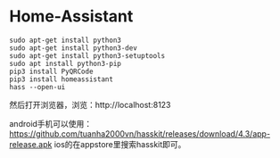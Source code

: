 # Home-Assistant

```
sudo apt-get install python3
sudo apt-get install python3-dev
sudo apt-get install python3-setuptools
sudo apt install python3-pip
pip3 install PyQRCode
pip3 install homeassistant
hass --open-ui
```

然后打开浏览器，浏览：http://localhost:8123

android手机可以使用：https://github.com/tuanha2000vn/hasskit/releases/download/4.3/app-release.apk
ios的在appstore里搜索hasskit即可。


